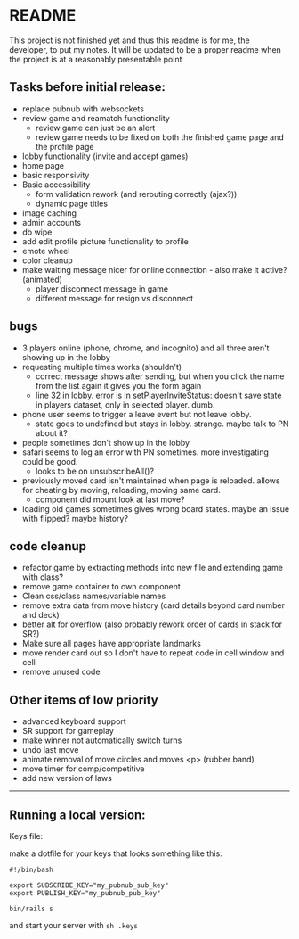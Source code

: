 # README

This project is not finished yet and thus this readme is for me, the developer, to put my notes. It will be updated to be a proper readme when the project is at a reasonably presentable point

## Tasks before initial release:
- replace pubnub with websockets
- review game and reamatch functionality
  - review game can just be an alert
  - review game needs to be fixed on both the finished game page and the profile page
- lobby functionality (invite and accept games)
- home page
- basic responsivity
- Basic accessibility
  - form validation rework (and rerouting correctly (ajax?))
  - dynamic page titles
- image caching
- admin accounts
- db wipe
- add edit profile picture functionality to profile
- emote wheel
- color cleanup
- make waiting message nicer for online connection - also make it active? (animated)
  - player disconnect message in game
  - different message for resign vs disconnect

## bugs
- 3 players online (phone, chrome, and incognito) and all three aren't showing up in the lobby
- requesting multiple times works (shouldn't)
  - correct message shows after sending, but when you click the name from the list again it gives you the form again
  - line 32 in lobby. error is in setPlayerInviteStatus: doesn't save state in players dataset, only in selected player. dumb.
- phone user seems to trigger a leave event but not leave lobby.
  - state goes to undefined but stays in lobby. strange. maybe talk to PN about it?
- people sometimes don't show up in the lobby
- safari seems to log an error with PN sometimes. more investigating could be good.
  - looks to be on unsubscribeAll()?
- previously moved card isn't maintained when page is reloaded. allows for cheating by moving, reloading, moving same card.
  - component did mount look at last move?
- loading old games sometimes gives wrong board states. maybe an issue with flipped? maybe history?

## code cleanup
  - refactor game by extracting methods into new file and extending game with class?
  - remove game container to own component
  - Clean css/class names/variable names
  - remove extra data from move history (card details beyond card number and deck)
  - better alt for overflow (also probably rework order of cards in stack for SR?)
  - Make sure all pages have appropriate landmarks
  - move render card out so I don't have to repeat code in cell window and cell
  - remove unused code

## Other items of low priority

- advanced keyboard support
- SR support for gameplay
- make winner not automatically switch turns
- undo last move
- animate removal of move circles and moves \<p\> (rubber band)
- move timer for comp/competitive
- add new version of laws


---------

## Running a local version:

Keys file:

make a dotfile for your keys that looks something like this:

```
#!/bin/bash

export SUBSCRIBE_KEY="my_pubnub_sub_key"
export PUBLISH_KEY="my_pubnub_pub_key"

bin/rails s
```
and start your server with `sh .keys`
